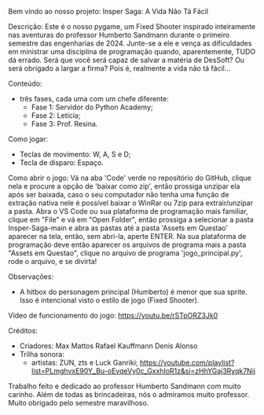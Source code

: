 Bem vindo ao nosso projeto: 
Insper Saga: A Vida Não Tá Fácil

Descrição:
 Este é o nosso pygame, um Fixed Shooter inspirado inteiramente nas aventuras do professor Humberto Sandmann durante o primeiro semestre das engenharias de 2024. Junte-se a ele e vença as dificuldades em ministrar uma disciplina de programação quando, aparentemente, TUDO dá errado. Será que você será capaz de salvar a matéria de DesSoft? Ou será obrigado a largar a firma? Pois é, realmente a vida não tá fácil...

Conteúdo:
 - três fases, cada uma com um chefe diferente:
	- Fase 1: Servidor do Python Academy;
	- Fase 2: Letícia;
	- Fase 3: Prof. Resina.

Como jogar:
 - Teclas de movimento: W, A, S e D;
 - Tecla de disparo: Espaço.

Como abrir o jogo:
 Vá na aba 'Code' verde no repositório do GitHub, clique nela e procure a opção de 'baixar como zip', então prossiga unzipar ela após ser baixada, caso o seu computador não tenha uma função de extração nativa nele é possível baixar o WinRar ou 7zip para extrair/unzipar a pasta. Abra o VS Code ou sua plataforma de programação mais familiar, clique em "File" e vá em "Open Folder", então prossiga a selecionar a pasta Insper-Saga-main e abra as pastas até a pasta 'Assets em Questao' aparecer na tela, então, sem abri-la, aperte ENTER. Na sua plataforma de programação deve então aparecer os arquivos de programa mais a pasta "Assets em Questao", clique no arquivo de programa 'jogo_principal.py', rode o arquivo, e se divirta!

Observações:
 - A hitbox do personagem principal (Humberto) é menor que sua sprite. Isso é intencional visto o estilo de jogo (Fixed Shooter).

Vídeo de funcionamento do jogo:
https://youtu.be/rSTpORZ3Jk0

Créditos:
 - Criadores:
	Max Mattos
	Rafael Kauffmann
	Denis Alonso
 - Trilha sonora:
 	- artistas: ZUN, zts e Luck Ganriki;
	https://youtube.com/playlist?list=PLmghvxE90Y_Bu-oEvqeVy0c_GxxhIoR1z&si=zHhYGaj3Ryqk7Nij

Trabalho feito e dedicado ao professor Humberto Sandmann com muito carinho. Além de todas as brincadeiras, nós o admiramos muito professor. Muito obrigado pelo semestre maravilhoso.
